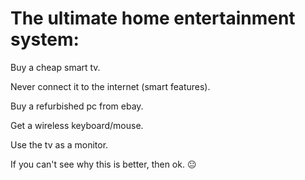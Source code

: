 <link href="../css/styles.css" rel="stylesheet" />

# The ultimate home entertainment system:

Buy a cheap smart tv.

Never connect it to the internet (smart features).

Buy a refurbished pc from ebay.

Get a wireless keyboard/mouse.

Use the tv as a monitor.

If you can't see why this is better, then ok. &#128528;
